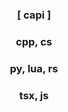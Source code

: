 <div align="center" >
<table width="100%">
  
### [ capi ]

### cpp, cs
### py, lua, rs
### tsx, js
